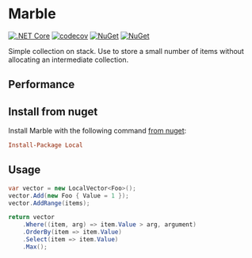# Marble

[![.NET Core](https://github.com/teoadal/local/workflows/.NET%20Core/badge.svg?branch=master)](https://github.com/teoadal/local/actions)
[![codecov](https://codecov.io/gh/teoadal/local/branch/master/graph/badge.svg)](https://codecov.io/gh/teoadal/local)
[![NuGet](https://img.shields.io/nuget/v/local.svg)](https://www.nuget.org/packages/local) 
[![NuGet](https://img.shields.io/nuget/dt/local.svg)](https://www.nuget.org/packages/local)

Simple collection on stack. 
Use to store a small number of items without allocating an intermediate collection.

## Performance

## Install from nuget

Install Marble with the following command [from nuget](https://www.nuget.org/packages/local/):

```ini
Install-Package Local
```

## Usage

```cs
var vector = new LocalVector<Foo>();
vector.Add(new Foo { Value = 1 });
vector.AddRange(items);

return vector
    .Where((item, arg) => item.Value > arg, argument)
    .OrderBy(item => item.Value)
    .Select(item => item.Value)
    .Max();
```